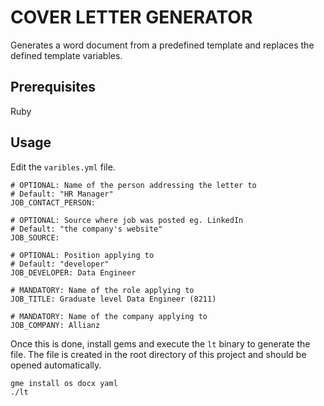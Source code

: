 # COVER LETTER GENERATOR

Generates a word document from a predefined template and replaces the defined
template variables.

## Prerequisites

Ruby

## Usage

Edit the `varibles.yml` file.

```(yaml)
# OPTIONAL: Name of the person addressing the letter to
# Default: "HR Manager"
JOB_CONTACT_PERSON:

# OPTIONAL: Source where job was posted eg. LinkedIn
# Default: "the company's website"
JOB_SOURCE:

# OPTIONAL: Position applying to
# Default: "developer"
JOB_DEVELOPER: Data Engineer

# MANDATORY: Name of the role applying to
JOB_TITLE: Graduate level Data Engineer (8211)

# MANDATORY: Name of the company applying to
JOB_COMPANY: Allianz
```

Once this is done, install gems and execute the `lt` binary to generate the file. The file is created in the root directory of this project and should be opened automatically.

```(shell)
gme install os docx yaml 
./lt
```
